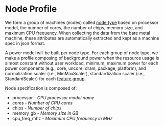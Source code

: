 # Node Profile

We form a group of machines (nodes) called [node type](./pipeline.md#node-spec) based on processor model, the number of cores, the number of chips, memory size, and maximum CPU frequency. When collecting the data from the bare metal machine, these attributes are automatically extracted and kept as a machine spec in json format.

A power model will be built per node type. For each group of node type, we make a profile composing of background power when the resource usage is almost constant without user workload, minimum, maximum power for each power components (e.g., core, uncore, dram, package, platform), and normalization scaler (i.e., MinMaxScaler), standardization scaler (i.e., StandardScaler) for each [feature group](./pipeline.md#available-metrics).

Node specification is composed of:

- processor *- CPU processor model name*
- cores *- Number of CPU cores*
- chips *- Number of chips*
- memory_gb *- Memory size in GB*
- cpu_freq_mhz *- Maximum CPU frequency in MHz*
